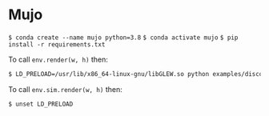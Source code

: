 # Mujo

`$ conda create --name mujo python=3.8`
`$ conda activate mujo`
`$ pip install -r requirements.txt`


To call `env.render(w, h)` then:
```bash
$ LD_PRELOAD=/usr/lib/x86_64-linux-gnu/libGLEW.so python examples/disco_fetch.py
``` 

To call `env.sim.render(w, h)` then:
```bash
$ unset LD_PRELOAD
```